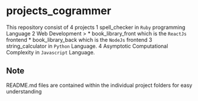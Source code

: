 # projects_cogrammer

This repository consist of 4 projects
1 spell_checker in `Ruby` programming Language
2 Web Development
    > * book_library_front which is the `ReactJs` frontend
      * book_library_back which is the `NodeJs` frontend
3 string_calculator in `Python` Language.
4 Asymptotic Computational Complexity  in `Javascript` Language.

## Note

README.md files are contained within the individual project folders for easy understanding




